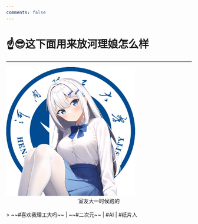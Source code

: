 ```yaml
---
comments: false
---
```


# ☝️😎这下面用来放河理娘怎么样

---


<img src="../assets/campus/HPUjiang.png" width="350">

<center> 室友大一时候跑的 </center>

<br>
>  ~~#喜欢我理工大吗~~ | ~~#二次元~~ | #AI | #纸片人

